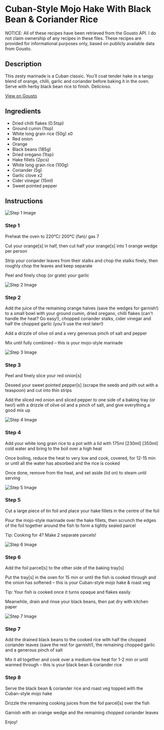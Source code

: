 # Cuban-Style Mojo Hake With Black Bean & Coriander Rice

NOTICE: All of these recipes have been retrieved from the Gousto API. I do not claim ownership of any recipes in these files. These recipes are provided for informational purposes only, based on publicly available data from Gousto.

## Description

This zesty marinade is a Cuban classic. You’ll coat tender hake in a tangy blend of orange, chilli, garlic and coriander before baking it in the oven. Serve with herby black bean rice to finish. Delicioso. 


[View on Gousto](https://www.gousto.co.uk/recipes/cookbook/cuban-style-mojo-hake-with-black-bean-coriander-rice)

## Ingredients

- Dried chilli flakes (0.5tsp)
- Ground cumin (1tsp)
- White long grain rice (50g) x0
- Red onion
- Orange
- Black beans (185g)
- Dried oregano (1tsp)
- Hake fillets (2pcs)
- White long grain rice (100g)
- Coriander (5g)
- Garlic clove x2
- Cider vinegar (15ml)
- Sweet pointed pepper

## Instructions

![Step 1 Image](https://production-media.gousto.co.uk/cms/recipe-step-image/step-1-1688486133790-x200.jpg)

### Step 1

Preheat the oven to 220°C/ 200°C (fan)/ gas 7

Cut your orange[s]<span class="text-danger"> </span>in half, then cut half your orange[s] into 1<span class="text-danger"> </span>orange wedge per person

Strip your coriander leaves from their stalks and chop the stalks finely, then roughly chop the leaves and keep separate

Peel and finely chop (or grate) your garlic

![Step 2 Image](https://production-media.gousto.co.uk/cms/recipe-step-image/step-2-1688486138095-x200.jpg)

### Step 2

Add the juice of the remaining orange halves (save the wedges for garnish!) to a small bowl with your ground cumin, dried oregano, chilli flakes (can't handle the heat? Go easy!), chopped coriander stalks, cider vinegar and half the chopped garlic (you'll use the rest later!)

Add a drizzle of olive oil and a very generous pinch of salt and pepper

Mix until fully combined – this is your mojo-style marinade

![Step 3 Image](https://production-media.gousto.co.uk/cms/recipe-step-image/step-3-1688486145715-x200.jpg)

### Step 3

Peel and finely slice your red onion[s]

Deseed your sweet pointed pepper[s] (scrape the seeds and pith out with a teaspoon) and cut into thin strips

Add the sliced red onion and sliced pepper to one side of a baking tray (or two!) with a drizzle of olive oil and a pinch of salt, and give everything a good mix up

![Step 4 Image](https://production-media.gousto.co.uk/cms/recipe-step-image/step-4-1688486150045-x200.jpg)

### Step 4

Add your white long grain rice to a pot with a lid with 175ml <span class="text-purple">[230ml]</span><span class="text-danger"> [350ml]</span> cold water and bring to the boil over a high heat

Once boiling, reduce the heat to very low and cook, covered, for 12-15 min or until all the water has absorbed and the rice is cooked

Once done, remove from the heat, and set aside (lid on) to steam until serving

![Step 5 Image](https://production-media.gousto.co.uk/cms/recipe-step-image/step-5-1688486154389-x200.jpg)

### Step 5

Cut a large piece of tin foil and place your hake fillets in the centre of the foil

Pour the mojo-style marinade over the hake fillets, then scrunch the edges of the foil together around the fish to form a tightly sealed parcel

Tip: Cooking for 4? Make 2 separate parcels!

![Step 6 Image](https://production-media.gousto.co.uk/cms/recipe-step-image/step-6-1688486159428-x200.jpg)

### Step 6

Add the foil parcel[s] to the other side of the baking tray[s]

Put the tray[s] in the oven for 15 min or until the fish is cooked through and the onion has softened – this is your Cuban-style mojo hake & roast veg

Tip: Your fish is cooked once it turns opaque and flakes easily

Meanwhile, drain and rinse your black beans, then pat dry with kitchen paper

![Step 7 Image](https://production-media.gousto.co.uk/cms/recipe-step-image/step-7-1688486164949-x200.jpg)

### Step 7

Add the drained black beans to the cooked rice with half the chopped coriander leaves (save the rest for garnish!), the remaining chopped garlic and a generous pinch of salt

Mix it all together and cook over a medium-low heat for 1-2 min or until warmed through – this is your black bean & coriander rice

### Step 8

Serve the black bean & coriander rice and roast veg topped with the Cuban-style mojo hake

Drizzle the remaining cooking juices from the foil parcel[s] over the fish

Garnish with an orange wedge and the remaining chopped coriander leaves

Enjoy!

